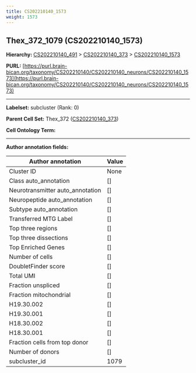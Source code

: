 ```yaml
---
title: CS202210140_1573
weight: 1573
---
```

## Thex_372_1079 (CS202210140_1573)
<b>Hierarchy: </b>
[CS202210140_491](../CS202210140_491) >
[CS202210140_373](../CS202210140_373) >
[CS202210140_1573](../CS202210140_1573)

**PURL:** [https://purl.brain-bican.org/taxonomy/CS202210140/CS202210140_neurons/CS202210140_1573](https://purl.brain-bican.org/taxonomy/CS202210140/CS202210140_neurons/CS202210140_1573)

---


**Labelset:** subcluster (Rank: 0)

**Parent Cell Set:** Thex_372 ([CS202210140_373](../CS202210140_373))



**Cell Ontology Term:** 

[MARKER GENES.]: #


---

[TRANSFERRED ANNOTATIONS.]: #


[AUTHOR ANNOTATION FIELDS.]: #


**Author annotation fields:**

| Author annotation | Value |
|-------------------|-------|
|Cluster ID|None|
|Class auto_annotation|[]|
|Neurotransmitter auto_annotation|[]|
|Neuropeptide auto_annotation|[]|
|Subtype auto_annotation|[]|
|Transferred MTG Label|[]|
|Top three regions|[]|
|Top three dissections|[]|
|Top Enriched Genes|[]|
|Number of cells|[]|
|DoubletFinder score|[]|
|Total UMI|[]|
|Fraction unspliced|[]|
|Fraction mitochondrial|[]|
|H19.30.002|[]|
|H19.30.001|[]|
|H18.30.002|[]|
|H18.30.001|[]|
|Fraction cells from top donor|[]|
|Number of donors|[]|
|subcluster_id|1079|
